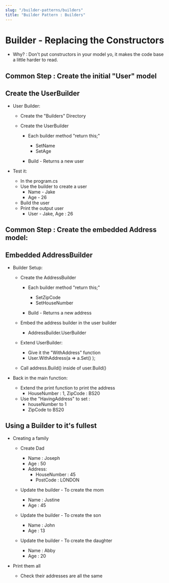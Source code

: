 ```yaml
---
slug: "/builder-patterns/builders"
title: "Builder Pattern : Builders"
---
```


# Builder - Replacing the Constructors
* Why? : Don't put constructors in your model yo, it makes the code base a little harder to read.

## Common Step : Create the initial "User" model
## Create the UserBuilder
* User Builder:
    * Create the "Builders" Directory 

    * Create the UserBuilder
        * Each builder method "return this;"
            * SetName
            * SetAge

        * Build - Returns a new user

* Test it:
    * In the program.cs
    * Use the builder to create a user
        * Name - Jake
        * Age - 26
    * Build the user
    * Print the output user
        * User - Jake, Age : 26

## Common Step : Create the embedded Address model:
## Embedded AddressBuilder
* Builder Setup:
    * Create the AddressBuilder
        * Each builder method "return this;"
            * SetZipCode
            * SetHouseNumber

        * Build - Returns a new address

    * Embed the address builder in the user builder
        * AddressBuilder.UserBuilder

    * Extend UserBuilder:
        * Give it the "WithAddress" function
        * User.WithAddress(a => a.Set() );

    * Call address.Build() inside of user.Build()

* Back in the main function:
    * Extend the print function to print the address
        * HouseNumber : 1, ZipCode : BS20
    * Use the "HavingAddress" to set :
        * houseNumber to 1 
        * ZipCode to BS20

## Using a Builder to it's fullest
* Creating a family
    * Create Dad 
        * Name : Joseph
        * Age : 50
        * Address:
            * HouseNumber : 45
            * PostCode : LONDON

    * Update the builder - To create the mom 
        * Name : Justine
        * Age : 45

    * Update the builder - To create the son 
        * Name : John
        * Age : 13

    * Update the builder - To create the daughter 
        * Name : Abby
        * Age : 20

* Print them all
    * Check their addresses are all the same

